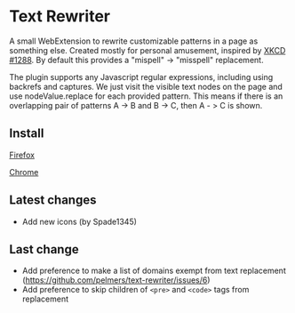 # Text Rewriter

A small WebExtension to rewrite customizable patterns in a page as something else.
Created mostly for personal amusement, inspired by [XKCD #1288](https://xkcd.com/1288/).
By default this provides a "mispell" -> "misspell" replacement.

The plugin supports any Javascript regular expressions, including using
backrefs and captures. We just visit the visible text nodes on the page and use
nodeValue.replace for each provided pattern. This means if there is an
overlapping pair of patterns A -> B and B -> C, then A - > C is shown.

## Install

[Firefox](https://addons.mozilla.org/en-US/firefox/addon/text-rewriter/)

[Chrome](https://chrome.google.com/webstore/detail/abmchgifbehnkekmmfmkkgdbhcphmeoi)

## Latest changes
- Add new icons (by Spade1345)
## Last change
- Add preference to make a list of domains exempt from text replacement (https://github.com/pelmers/text-rewriter/issues/6)
- Add preference to skip children of `<pre>` and `<code>` tags from replacement